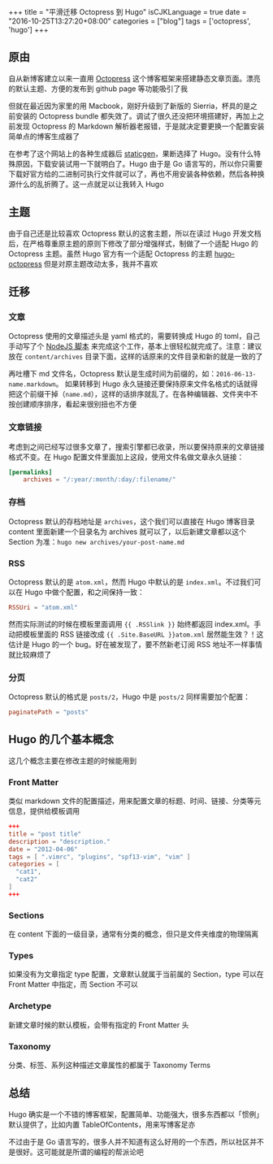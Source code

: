 +++
title = "平滑迁移 Octopress 到 Hugo"
isCJKLanguage = true
date = "2016-10-25T13:27:20+08:00"
categories = ["blog"]
tags = ['octopress', 'hugo']
+++

## 原由

自从新博客建立以来一直用 [Octopress](http://octopress.org/) 这个博客框架来搭建静态文章页面。漂亮的默认主题、方便的发布到 github page 等功能吸引了我

但就在最近因为家里的用 Macbook，刚好升级到了新版的 Sierria，杯具的是之前安装的 Octopress bundle 都失效了。调试了很久还没把环境搭建好，再加上之前发现 Octopress 的 Markdown 解析器老报错，于是就决定要更换一个配置安装简单点的博客生成器了

<!--more-->

在参考了这个网站上的各种生成器后 [staticgen](https://www.staticgen.com/)，果断选择了 Hugo。没有什么特殊原因，下载安装试用一下就明白了。Hugo 由于是 Go 语言写的，所以你只需要下载好官方给的二进制可执行文件就可以了，再也不用安装各种依赖，然后各种换源什么的乱折腾了。这一点就足以让我转入 Hugo

## 主题

由于自己还是比较喜欢 Octopress 默认的这套主题，所以在读过 Hugo 开发文档后，在严格尊重原主题的原则下修改了部分增强样式，制做了一个适配 Hugo 的 Octopress 主题。虽然 Hugo 官方有一个适配 Octopress 的主题 [hugo-octopress](http://themes.gohugo.io/hugo-octopress/) 但是对原主题改动太多，我并不喜欢

## 迁移

### 文章

Octopress 使用的文章描述头是 yaml 格式的，需要转换成 Hugo 的 toml，自己手动写了个 [NodeJS 脚本](https://gist.github.com/keelii/b6c51290e5ee0253f99a6424a7e2faeb) 来完成这个工作，基本上很轻松就完成了。注意：建议放在 `content/archives` 目录下面，这样的话原来的文件目录和新的就是一致的了

再吐槽下 md 文件名，Octopress 默认是生成时间为前缀的，如：`2016-06-13-name.markdown`。 如果转移到 Hugo 永久链接还要保持原来文件名格式的话就得把这个前缀干掉（`name.md`），这样的话排序就乱了。在各种编辑器、文件夹中不按创建顺序排序，看起来很别扭也不方便

### 文章链接

考虑到之间已经写过很多文章了，搜索引擎都已收录，所以要保持原来的文章链接格式不变。在 Hugo 配置文件里面加上这段，使用文件名做文章永久链接：

```toml
[permalinks]
    archives = "/:year/:month/:day/:filename/"
```

### 存档

Octopress 默认的存档地址是 `archives`，这个我们可以直接在 Hugo 博客目录 content 里面新建一个目录名为 archives 就可以了，以后新建文章都以这个 Section 为准：`hugo new archives/your-post-name.md`

### RSS

Octopress 默认的是 `atom.xml`，然而 Hugo 中默认的是 `index.xml`。不过我们可以在 Hugo 中做个配置，和之间保持一致：

```toml
RSSUri = "atom.xml"
```

然而实际测试的时候在模板里面调用 `{{ .RSSlink }}` 始终都返回 index.xml。手动把模板里面的 RSS 链接改成 `{{ .Site.BaseURL }}atom.xml` 居然能生效？！这估计是 Hugo 的一个 bug。好在被发现了，要不然新老订阅 RSS 地址不一样事情就比较麻烦了

### 分页

Octopress 默认的格式是 `posts/2`，Hugo 中是 `posts/2` 同样需要加个配置：

```toml
paginatePath = "posts"
```

## Hugo 的几个基本概念

这几个概念主要在修改主题的时候能用到

### Front Matter

类似 markdown 文件的配置描述，用来配置文章的标题、时间、链接、分类等元信息，提供给模板调用

```toml
+++
title = "post title"
description = "description."
date = "2012-04-06"
tags = [ ".vimrc", "plugins", "spf13-vim", "vim" ]
categories = [
  "cat1",
  "cat2"
]
+++
```

### Sections

在 content 下面的一级目录，通常有分类的概念，但只是文件夹维度的物理隔离

### Types

如果没有为文章指定 type 配置，文章默认就属于当前属的 Section，type 可以在 Front Matter 中指定，而
Section 不可以

### Archetype

新建文章时候的默认模板，会带有指定的 Front Matter 头

### Taxonomy

分类、标签、系列这种描述文章属性的都属于 Taxonomy Terms

## 总结

Hugo 确实是一个不错的博客框架，配置简单、功能强大，很多东西都以「惯例」默认提供了，比如内置 TableOfContents，用来写博客足亦

不过由于是 Go 语言写的，很多人并不知道有这么好用的一个东西，所以社区并不是很好。这可能就是所谓的编程的帮派论吧